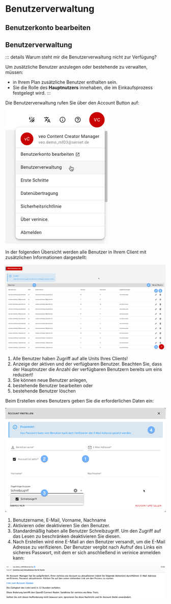 # Benutzerverwaltung

## Benutzerkonto bearbeiten

## Benutzerverwaltung

::: details Warum steht mir die Benutzerverwaltung nicht zur Verfügung?

Um zusätzliche Benutzer anzulegen oder bestehende zu verwalten, müssen:

- in Ihrem Plan zusätzliche Benutzer enthalten sein.
- Sie die Rolle des **Hauptnutzers** innehaben, die im Einkaufsprozess festgelegt wird.
:::

Die Benutzerverwaltung rufen Sie über den Account Button auf:

![Benutzerverwaltung](/assets/manual/accounts.de.png)

In der folgenden Übersicht werden alle Benutzer in Ihrem Client mit zusätzlichen Informationen dargestellt:

![Benutzerverwaltung](/assets/manual/accounts_list.de.png)

1. Alle Benutzer haben Zugriff auf alle Units Ihres Clients!
1. Anzeige der aktiven und der verfügbaren Benutzer. Beachten Sie, dass der Hauptnutzer die Anzahl der verfügbaren Benutzern bereits um eins reduziert!
1. Sie können neue Benutzer anlegen,
1. bestehende Benutzer bearbeiten oder
1. bestehende Benutzer löschen

Beim Erstellen eines Benutzers geben Sie die erforderlichen Daten ein:

![Benutzer erstellen](/assets/manual/accounts_create.de.png)

1. Benutzername, E-Mail, Vorname, Nachname
1. Aktivieren oder deaktivieren Sie den Benutzer.
1. Standardmäßig haben alle Benutzer Schreibzugriff. Um den Zugriff auf das Lesen zu beschränken deaktivieren Sie diesen.
1. Nach Erstellen wird eine E-Mail an den Benutzer versandt, um die E-Mail Adresse zu verifizieren. Der Benutzer vergibt nach Aufruf des Links ein sicheres Passwort, mit dem er sich anschließend in verinice anmelden kann:

![E-Mail](/assets/manual/accounts_email.de.png)
